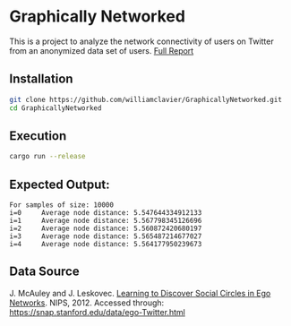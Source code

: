 # Graphically Networked
This is a project to analyze the network connectivity of users on Twitter from an anonymized data set of users. 
[Full Report](https://github.com/williamclavier/GraphicallyNetworked/blob/main/Final_Report.pdf)
## Installation
```bash
git clone https://github.com/williamclavier/GraphicallyNetworked.git
cd GraphicallyNetworked
```
## Execution
```bash
cargo run --release
```
## Expected Output:
```
For samples of size: 10000
i=0     Average node distance: 5.547644334912133
i=1     Average node distance: 5.567798345126696
i=2     Average node distance: 5.560872420680197
i=3     Average node distance: 5.565487214677027
i=4     Average node distance: 5.564177950239673
```
## Data Source
J. McAuley and J. Leskovec. [Learning to Discover Social Circles in Ego Networks](http://i.stanford.edu/~julian/pdfs/nips2012.pdf). NIPS, 2012.
Accessed through: https://snap.stanford.edu/data/ego-Twitter.html